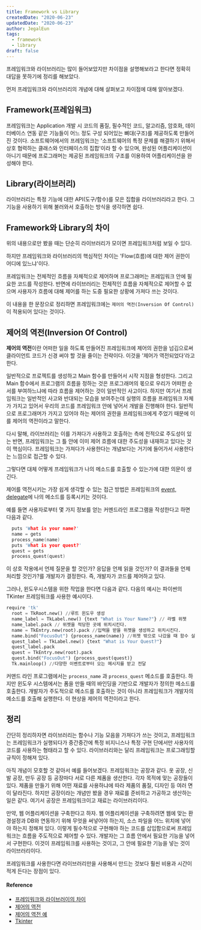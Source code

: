 ```yaml
---
title: Framework vs Library
createdDate: "2020-06-23"
updatedDate: "2020-06-23"
author: JegalEun
tags:
  - framework
  - library
draft: false
---
```


프레임워크와 라이브러리는 많이 들어보았지만 차이점을 설명해보라고 한다면 정확히 대답을 못하기에 정리를 해보았다.

먼저 프레임워크와 라이브러리의 개념에 대해 살펴보고 차이점에 대해 알아보겠다.

## Framework(프레임워크)
프레임워크는 Application 개발 시 코드의 품질, 필수적인 코드, 알고리즘, 암호화, 데이터베이스 연동 같은 기능들이 어느 정도 구성 되어있는 뼈대(구조)를 제공하도록 만들어진 것이다.
소프트웨어에서의 프레임워크는 '소프트웨어의 특정 문제를 해결하기 위해서 상호 협력하는 클래스와 인터페이스의 집합'이라 할 수 있으며, 완성된 어플리케이션이 아니기 때문에 프로그래머는 제공된 프레임워크의 구조를 이용하여 어플리케이션을 완성해야 한다.

## Library(라이브러리)
라이브러리는 특정 기능에 대한 API(도구/함수)를 모은 집합을 라이브러리라고 한다.
그 기능을 사용하기 위해 불러와서 호출하는 방식을 생각하면 쉽다.

## Framework와 Library의 차이
위의 내용으로만 봤을 때는 단순히 라이브러리가 모이면 프레임워크처럼 보일 수 있다.

하지만 프레임워크와 라이브러리의 핵심적인 차이는 'Flow(흐름)에 대한 제어 권한이 어디에 있느냐'이다.

프레임워크는 전체적인 흐름을 자체적으로 제어하며 프로그래머는 프레임워크 안에 필요한 코드를 작성한다. 반면에 라이브러리는 전체적인 흐름을 자체적으로 제어할 수 없으며 사용자가 흐름에 대해 제어를 하는 도중 필요한 상황에 가져다 쓰는 것이다.

이 내용을 한 문장으로 정리하면 프레임워크에는 `제어의 역전(Inversion Of Control)`이 적용되어 있다는 것이다.

## 제어의 역전(Inversion Of Control)

**제어의 역전**이란 어떠한 일을 하도록 만들어진 프레임워크에 제어의 권한을 넘김으로써 클라이언트 코드가 신경 써야 할 것을 줄이는 전략이다. 이것을 '제어가 역전되었다'라고 한다.

일반적으로 프로젝트를 생성하고 Main 함수를 만들어서 시작 지점을 형성한다. 그리고 Main 함수에서 프로그램의 흐름을 정하는 것은 프로그래머의 몫으로 우리가 어떠한 순서를 부여하느냐에 따라 흐름을 제어하는 것이 일반적인 사고이다.
하지만 여기서 프레임워크는 일반적인 사고와 반대되는 모습을 보여주는데 실행의 흐름을 프레임워크 자체가 가지고 있어서 우리의 코드를 프레임워크 안에 넣어서 개발을 진행해야 한다.
일반적으로 프로그래머가 가지고 있어야 하는 제어의 권한을 프레임워크에게 주었기 때문에 이를 제어의 역전이라고 말한다.

다시 말해, 라이브러리는 이를 가져다가 사용하고 호출하는 측에 전적으로 주도성이 있는 반면, 프레임워크는 그 틀 안에 이미 제어 흐름에 대한 주도성을 내재하고 있다는 것이 핵심이다.
프레임워크는 가져다가 사용한다는 개념보다는 거기에 들어가서 사용한다는 느낌으로 접근할 수 있다.

그렇다면 대체 어떻게 프레임워크가 나의 메소드를 호출할 수 있는가에 대한 의문이 생긴다.

제어를 역전시키는 가장 쉽게 생각할 수 있는 접근 방법은 프레임워크의 [event, delegate](https://blog.hexabrain.net/151)에 나의 메소드를 등록시키는 것이다.
<!--
event는 '특정 사건이 벌어지면 알리는 메시지'라고 할 수 있다. delegate를 사용하여 event처리를 한다.
delegate는 한마디로 말해서 대리자라고 말할 수 있다. event가 발생하면 delegate를 이용해서 발생한 event처리에 대한 메소드를 호출한다.
-->

예를 들면 사용자로부터 몇 가지 정보를 얻는 커멘드라인 프로그램을 작성한다고 하면 다음과 같다.

~~~ c
  puts 'What is your name?'
  name = gets
  process_name(name)
  puts 'What is your quest?'
  quest = gets
  process_quest(quest)
~~~

이 상호 작용에서 언제 질문을 할 것인가? 응답을 언제 읽을 것인가? 이 결과들을 언제 처리할 것인가?를 개발자가 결정한다. 즉, 개발자가 코드를 제어하고 있다.

그러나, 윈도우시스템을 위한 작업을 한다면 다음과 같다. 다음의 예시는 파이썬의 TKinter 프레임워크를 사용한 예시이다.
~~~ py
require 'tk'
  root = TkRoot.new() //루트 윈도우 생성
  name_label = TkLabel.new() {text "What is Your Name?"} // 라벨 위젯
  name_label.pack // 위젯을 적당한 곳에 위치시킨다.
  name = TkEntry.new(root).pack //입력을 받을 위젯을 생성하고 위치시킨다.
  name.bind("FocusOut") {process_name(name)} //위젯 밖으로 나갔을 때 함수 실행
  quest_label = TkLabel.new() {text "What is Your Quest?"}
  quest_label.pack
  quest = TkEntry.new(root).pack
  quest.bind("FocusOut") {process_quest(quest)}
  Tk.mainloop() //다양한 이벤트로부터 오는 메시지를 받고 전달
~~~

커맨드 라인 프로그램에서는 `process_name` 과 `process_quest` 메소드를 호출한다.
하지만 윈도우 시스템에서는 폼을 만들 때의 바인딩을 기반으로 개발자가 정의한 메소드를 호출한다. 개발자가 주도적으로 메소드를 호출하는 것이 아니라 프레임워크가 개발자의 메소드를 호출해 실행한다. 이 현상을 제어의 역전이라고 한다.

## 정리
간단히 정리하자면 라이브러리는 함수나 기능 모음을 가져다가 쓰는 것이고, 프레임워크는 프레임워크가 실행되다가 중간중간에 특정 비지니스나 특정 구현 단에서만 사용자의 코드를 사용하는 형태라고 할 수 있다.
라이브러리와는 달리 프레임워크는 프로그래밍할 규칙이 정해져 있다.

아직 개념이 모호할 것 같아서 예를 들어보겠다.
프레임워크는 공장과 같다. 옷 공장, 신발 공장, 만두 공장 등 공장마다 서로 다른 제품을 생산한다. 각자 목적에 맞는 공장들이 있다.
제품을 만들기 위해 어떤 재료를 사용하냐에 따라 제품의 품질, 디자인 등 여러 면이 달라진다. 하지만 공장이라는 개념만 봤을 경우 재료를 준비하고 가공하고 생산하는 일은 같다. 여기서 공장은 프레임워크이고 재료는 라이브러리이다.

만약, 웹 어플리케이션을 구축한다고 하자. 웹 어플리케이션을 구축하려면 웹에 맞는 환경설정과 DB와 연동하기 위해 무엇을 써넣어야 하는지, 소스 파일을 어느 위치에 넣어야 하는지 정해져 있다. 이렇게 필수적으로 구현해야 하는 코드를 삽입함으로써 프레임워크는 흐름을 주도적으로 제어할 수 있다. 개발자는 그 흐름 안에서 필요한 기능을 넣어서 구현한다.
이것이 프레임워크를 사용하는 것이고, 그 안에 필요한 기능을 넣는 것이 라이브러리이다.

프레임워크를 사용한다면 라이브러리만을 사용해서 만드는 것보다 훨씬 비용과 시간이 적게 든다는 장점이 있다.


#### Reference
- [프레임워크와 라이브러이의 차이](https://mangkyu.tistory.com/4)
- [제어의 역전](https://webclub.tistory.com/458)
- [제어의 역전 예](https://vandbt.tistory.com/43)
- [Tkinter](http://pythonstudy.xyz/python/article/120-Tkinter-소개)
